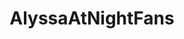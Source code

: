 ---
title: AlyssaAtNightFans
crosslinks:
- modhelp
- DataHoarder
- Drama
- livven
- JuliaJAV
- Hot_Women_Gifs
- ihavesex
---